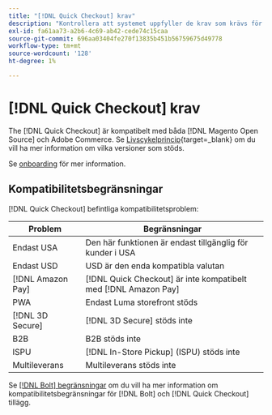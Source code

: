 ```yaml
---
title: "[!DNL Quick Checkout] krav"
description: "Kontrollera att systemet uppfyller de krav som krävs för att använda [!DNL Quick Checkout] för Adobe Commerce."
exl-id: fa61aa73-a2b6-4c69-ab42-cede74c15caa
source-git-commit: 696aa03404fe270f13835b451b56759675d49778
workflow-type: tm+mt
source-wordcount: '128'
ht-degree: 1%

---
```


# [!DNL Quick Checkout] krav

The [!DNL Quick Checkout] är kompatibelt med båda [!DNL Magento Open Source] och Adobe Commerce. Se [Livscykelprincip](https://experienceleague.adobe.com/docs/commerce-operations/release/planning/lifecycle-policy.html){target=_blank} om du vill ha mer information om vilka versioner som stöds.

Se [onboarding](../quick-checkout/onboarding.md) för mer information.

## Kompatibilitetsbegränsningar

[!DNL Quick Checkout] befintliga kompatibilitetsproblem:

| **Problem** | **Begränsningar** |
|----------------|-----------------|
| Endast USA | Den här funktionen är endast tillgänglig för kunder i USA |
| Endast USD | USD är den enda kompatibla valutan |
| [!DNL Amazon Pay] | [!DNL Quick Checkout] är inte kompatibelt med [!DNL Amazon Pay] |
| PWA | Endast Luma storefront stöds |
| [!DNL 3D Secure] | [!DNL 3D Secure] stöds inte |
| B2B | B2B stöds inte |
| ISPU | [!DNL In-Store Pickup] (ISPU) stöds inte |
| Multileverans | Multileverans stöds inte |

Se [[!DNL Bolt] begränsningar](https://help.bolt.com/integrations/adobe-quick-checkout/set-up/#limitations) om du vill ha mer information om kompatibilitetsbegränsningar för [!DNL Bolt] och [!DNL Quick Checkout] tillägg.
